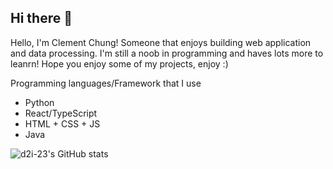 ## Hi there 👋

Hello, I'm Clement Chung! Someone that enjoys building web application and data processing. I'm still a noob in programming and haves lots more to leanrn! Hope you enjoy some of my projects, enjoy :)

Programming languages/Framework that I use

- Python
- React/TypeScript
- HTML + CSS + JS
- Java

![d2i-23's GitHub stats](https://github-readme-stats.vercel.app/api?username=d2i-23&show_icons=true&theme=radical)


<!--
**d2i-23/d2i-23** is a ✨ _special_ ✨ repository because its `README.md` (this file) appears on your GitHub profile.

Here are some ideas to get you started:

- 🔭 I’m currently working on ...
- 🌱 I’m currently learning ...
- 👯 I’m looking to collaborate on ...
- 🤔 I’m looking for help with ...
- 💬 Ask me about ...
- 📫 How to reach me: ...
- 😄 Pronouns: ...
- ⚡ Fun fact: ...
-->
